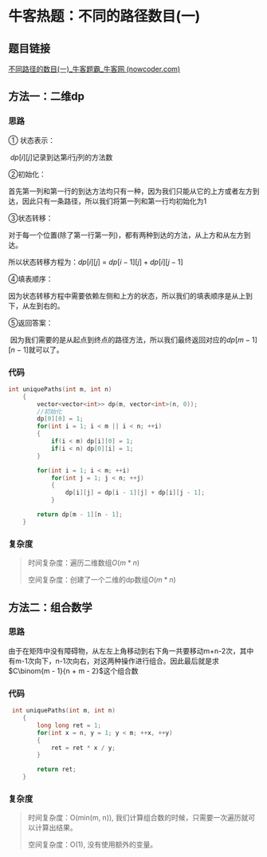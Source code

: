 

# 牛客热题：不同的路径数目(一)

## 题目链接

[不同路径的数目(一)_牛客题霸_牛客网 (nowcoder.com)](https://www.nowcoder.com/practice/166eaff8439d4cd898e3ba933fbc6358?tpId=295&tqId=685&ru=/exam/oj&qru=/ta/format-top101/question-ranking&sourceUrl=%2Fexam%2Foj)

## 方法一：二维dp

### 思路

① 状态表示：

​	$dp[i][j]$记录到达第$i$行$j$列的方法数

②初始化：

​	首先第一列和第一行的到达方法均只有一种，因为我们只能从它的上方或者左方到达，因此只有一条路径，所以我们将第一列和第一行均初始化为1

③状态转移：

​	对于每一个位置(除了第一行第一列)，都有两种到达的方法，从上方和从左方到达。

所以状态转移方程为：$dp[i][j]$ = $dp[i - 1][j] + dp[i][j - 1]$

④填表顺序：

   因为状态转移方程中需要依赖左侧和上方的状态，所以我们的填表顺序是从上到下，从左到右的。

⑤返回答案：

​	因为我们需要的是从起点到终点的路径方法，所以我们最终返回对应的$dp[m - 1][n - 1]$就可以了。

### 代码

```cpp
int uniquePaths(int m, int n) 
    {
        vector<vector<int>> dp(m, vector<int>(n, 0));
        //初始化 
        dp[0][0] = 1;
        for(int i = 1; i < m || i < n; ++i)
        {
            if(i < m) dp[i][0] = 1;
            if(i < n) dp[0][i] = 1;
        }

        for(int i = 1; i < m; ++i)
            for(int j = 1; j < n; ++j)
            {
                dp[i][j] = dp[i - 1][j] + dp[i][j - 1];
            }

        return dp[m - 1][n - 1];
    }
```

### 复杂度

> 时间复杂度：遍历二维数组$O(m * n)$
>
> 空间复杂度：创建了一个二维的dp数组$O(m * n)$

## 方法二：组合数学

### 思路

由于在矩阵中没有障碍物，从左左上角移动到右下角一共要移动m+n-2次，其中有m-1次向下，n-1次向右，对这两种操作进行组合。因此最后就是求$C\binom{m - 1}{n + m - 2}$这个组合数

### 代码

```cpp
 int uniquePaths(int m, int n) 
    {
        long long ret = 1;
        for(int x = n, y = 1; y < m; ++x, ++y)
        {
            ret = ret * x / y;
        }

        return ret;
    }
```

### 复杂度

> 时间复杂度：O(min(m, n)), 我们计算组合数的时候，只需要一次遍历就可以计算出结果。 
>
> 空间复杂度：O(1), 没有使用额外的变量。